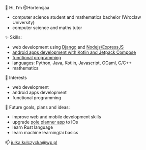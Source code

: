 👋 Hi, I’m @Hortensjaa
- computer science student and mathematics bachelor (Wroclaw University)
- computer science and maths tutor

✨ Skills:
- web development using [Django](https://github.com/Hortensjaa/MoriaVisuals) and [Nodejs/ExpressJS](https://github.com/mszal449/Socket-Games-Hub)
- [android apps development with Kotlin and Jetpack Compose](https://github.com/Hortensjaa/Pole_Planner)
- [functional programming](https://github.com/Hortensjaa/Prolog)
- languages: Python, Java, Kotlin, Javascript, OCaml, C/C++
- mathematics

💖 Interests
- web development
- android apps development
- functional programming

🚀 Future goals, plans and ideas:
- improve web and mobile development skills
- upgrade [pole planner app](https://github.com/Hortensjaa/Pole_Planner) to IOs
- learn Rust language
- learn machine learning/ai basics

📫 julka.kulczycka@wp.pl
